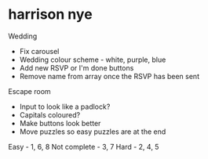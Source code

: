 # harrison nye

Wedding

- Fix carousel
- Wedding colour scheme - white, purple, blue
- Add new RSVP or I'm done buttons
- Remove name from array once the RSVP has been sent

Escape room

- Input to look like a padlock?
- Capitals coloured?
- Make buttons look better
- Move puzzles so easy puzzles are at the end

Easy - 1, 6, 8
Not complete - 3, 7
Hard - 2, 4, 5
